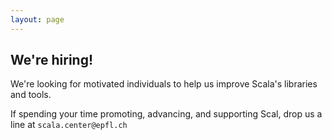 ```yaml
---
layout: page
---
```


## We're hiring!

We're looking for motivated individuals to help us improve Scala's libraries and
tools. 

If spending your time promoting, advancing, and supporting Scal, drop us a line at `scala.center@epfl.ch`